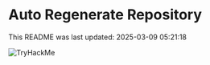 # Auto Regenerate Repository

This README was last updated: 2025-03-09 05:21:18

 ![TryHackMe](https://tryhackme.com/badge/533634)